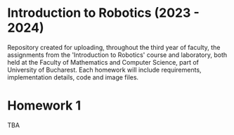 # Introduction to Robotics (2023 - 2024)
Repository created for uploading, throughout the third year of faculty, the assignments from the 'Introduction to Robotics' course and laboratory, both held at the Faculty of Mathematics and Computer Science, part of University of Bucharest. Each homework will include requirements, implementation details, code and image files.

# Homework 1
TBA
